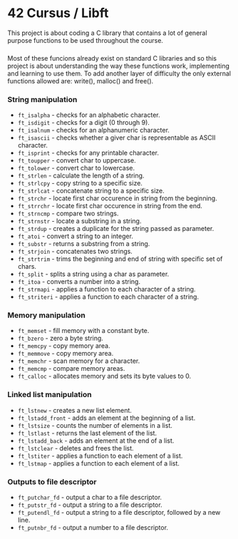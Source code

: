 # 42 Cursus / Libft
This project is about coding a C library that contains a lot of general purpose functions to be used throughout the course.
###
Most of these funcions already exist on standard C libraries and so this project is about understanding the way these functions work, implementing and learning to use them. 
To add another layer of difficulty the only external functions allowed are: write(), malloc() and free(). 
### String manipulation
- `ft_isalpha` - checks for an alphabetic character.
- `ft_isdigit` - checks for a digit (0 through 9).
- `ft_isalnum` - checks for an alphanumeric character.
- `ft_isascii` - checks whether a giver char is representable as ASCII character.
- `ft_isprint` - checks for any printable character.
- `ft_toupper` - convert char to uppercase.
- `ft_tolower` - convert char to lowercase.
- `ft_strlen` - calculate the length of a string.
- `ft_strlcpy` - copy string to a specific size.
- `ft_strlcat` - concatenate string to a specific size.
- `ft_strchr`	- locate first char occurence in string from the beginning.
- `ft_strrchr` - locate first char occurence in string from the end.
- `ft_strncmp` - compare two strings.
- `ft_strnstr` - locate a substring in a string.
- `ft_strdup` - creates a duplicate for the string passed as parameter.
- `ft_atoi` - convert a string to an integer.
- `ft_substr` - returns a substring from a string.
- `ft_strjoin` - concatenates two strings.
- `ft_strtrim` - trims the beginning and end of string with specific set of chars.
- `ft_split` - splits a string using a char as parameter.
- `ft_itoa` - converts a number into a string.
- `ft_strmapi` - applies a function to each character of a string.
- `ft_striteri` - applies a function to each character of a string.
###
### Memory manipulation
- `ft_memset` - fill memory with a constant byte.
- `ft_bzero` - zero a byte string.
- `ft_memcpy`	- copy memory area.
- `ft_memmove` - copy memory area.
- `ft_memchr` - scan memory for a character.
- `ft_memcmp`	- compare memory areas.
- `ft_calloc` - allocates memory and sets its byte values to 0.
###
### Linked list manipulation
- `ft_lstnew`	- creates a new list element.
- `ft_lstadd_front`	- adds an element at the beginning of a list.
- `ft_lstsize` - counts the number of elements in a list.
- `ft_lstlast` - returns the last element of the list.
- `ft_lstadd_back` - adds an element at the end of a list.
- `ft_lstclear` - deletes and frees the list.
- `ft_lstiter` - applies a function to each element of a list.
- `ft_lstmap`	- applies a function to each element of a list.
###
### Outputs to file descriptor
- `ft_putchar_fd` - output a char to a file descriptor.
- `ft_putstr_fd`	- output a string to a file descriptor.
- `ft_putendl_fd` - output a string to a file descriptor, followed by a new line.
- `ft_putnbr_fd`	- output a number to a file descriptor.
